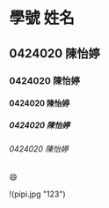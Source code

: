 # 學號 姓名
## 0424020 陳怡婷
### 0424020 陳怡婷
#### 0424020 陳怡婷
##### 0424020 陳怡婷
###### 0424020 陳怡婷
:smile:

!(pipi.jpg "123")
